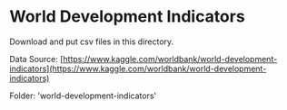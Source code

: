 # World Development Indicators

Download and put csv files in this directory.

Data Source: [https://www.kaggle.com/worldbank/world-development-indicators](https://www.kaggle.com/worldbank/world-development-indicators)

Folder: 'world-development-indicators'


